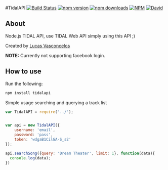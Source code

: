 #TidalAPI  [![Build Status](https://img.shields.io/travis/lucaslg26/TidalAPI.svg)](https://travis-ci.org/lucaslg26/TidalAPI) [![npm version](http://img.shields.io/npm/v/tidalapi.svg)](https://npmjs.org/package/tidalapi) [![npm downloads](https://img.shields.io/npm/dm/tidalapi.svg)](https://npmjs.org/package/tidalapi) [![NPM](https://img.shields.io/npm/l/tidalapi.svg)](https://github.com/lucaslg26/TidalAPI/blob/master/LICENSE.md) [![David](https://img.shields.io/david/lucaslg26/TidalAPI.svg)](https://david-dm.org/lucaslg26/TidalAPI)

## About

Node.js TIDAL API, use TIDAL Web API simply using this API ;)

Created by [Lucas Vasconcelos](https://github.com/lucaslg26)

**NOTE:** Currently not supporting facebook login.

## How to use
Run the following:

``` javascript
npm install tidalapi
```

Simple usage searching and querying a track list

```javascript
var TidalAPI = require('../');


var api = new TidalAPI({
    username: 'email',
    password: 'pass',
    token: 'wdgaB1CilGA-S_s2'
});

api.searchSong({query: 'Dream Theater', limit: 1}, function(data){
  console.log(data);
})

```
